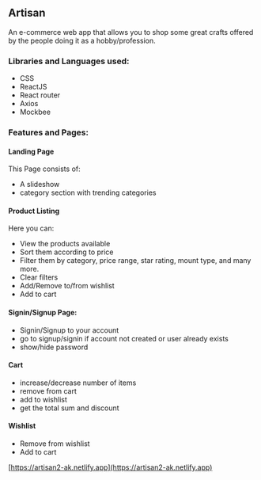 ## Artisan
An e-commerce web app that allows you to shop some great crafts offered by the people doing it as a hobby/profession.

### Libraries and Languages used:
 - CSS
 - ReactJS
 - React router 
 - Axios
 - Mockbee

### Features and Pages:
#### Landing Page
This Page consists of:
 - A slideshow
 - category section with trending categories

#### Product Listing
Here you can:
 - View the products available 
 - Sort them according to price
 - Filter them by category, price range, star rating, mount type, and many more.
 - Clear filters
 - Add/Remove to/from wishlist
 - Add to cart

#### Signin/Signup Page:
 - Signin/Signup to your account
 - go to signup/signin if account not created or user already exists
 - show/hide password

#### Cart
 - increase/decrease number of items
 - remove from cart
 - add to wishlist
 - get the total sum and discount

#### Wishlist
 - Remove from wishlist
 - Add to cart

[https://artisan2-ak.netlify.app](https://artisan2-ak.netlify.app)




